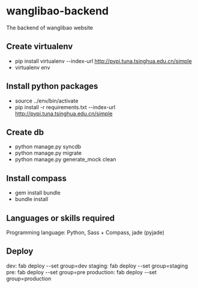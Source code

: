 wanglibao-backend
=================

The backend of wanglibao website

Create virtualenv
-----------------
- pip install virtualenv --index-url http://pypi.tuna.tsinghua.edu.cn/simple 
- virtualenv env

Install python packages
-----------------
- source ../env/bin/activate
- pip install -r requirements.txt --index-url http://pypi.tuna.tsinghua.edu.cn/simple

Create db
-----------------
- python manage.py syncdb
- python manage.py migrate
- python manage.py generate_mock clean

Install compass
-----------------
- gem install bundle
- bundle install

Languages or skills required
-----------------
Programming language: Python, Sass + Compass, jade (pyjade)


Deploy
-----------------
dev: fab deploy --set group=dev
staging: fab deploy --set group=staging
pre: fab deploy --set group=pre
production: fab deploy --set group=production
